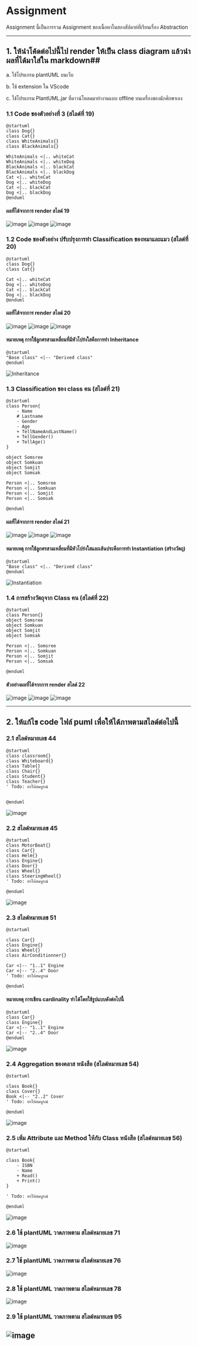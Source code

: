 # Assignment
 Assignment นี้เป็นการรวม Assignment ของเนื้อหาในสองสัปดาห์ที่เรียนเรื่อง Abstraction  


----
## 1. ให้นำโค้ดต่อไปนี้ไป render ให้เป็น class diagram แล้วนำผลที่ได้มาใส่ใน markdown##
   
   a. ใช้โปรแกรม plantUML บนเว็บ

   b. ใช้ extension ใน VScode
   
   c. ใช้โปรแกรม PlantUML.jar ที่ดาวน์โหลดมาทำงานแบบ offline บนเครื่องของนักศึกษาเอง

### 1.1 Code ของตัวอย่างที่ 3 (สไลด์ที่ 19) ###

``` puml
@startuml 
class Dog{}
class Cat{}
class WhiteAnimals{}
class BlackAnimals{}

WhiteAnimals <|.. whiteCat
WhiteAnimals <|.. whiteDog
BlackAnimals <|.. blackCat
BlackAnimals <|.. blackDog
Cat <|.. whiteCat
Dog <|.. whiteDog
Cat <|.. blackCat
Dog <|.. blackDog
@enduml 
```

#### ผลที่ได้จากการ render สไลด์ 19 ####

![image](https://user-images.githubusercontent.com/92083472/167159385-07d46ca4-389e-4b7e-8d92-9d44f09a40a2.png)
![image](https://user-images.githubusercontent.com/92083472/167159488-b52e8ce9-9580-41ba-b9d0-436eedb94a94.png)
![image](https://user-images.githubusercontent.com/92083472/167159699-4e68cf1b-f399-486d-9109-24dacf7bfed9.png)

### 1.2 Code ของตัวอย่าง ปรับปรุงการทำ Classification ของหมาและแมว (สไลด์ที่ 20) ###

``` puml
@startuml 
class Dog{}
class Cat{}

Cat <|.. whiteCat
Dog <|.. whiteDog
Cat <|.. blackCat
Dog <|.. blackDog
@enduml 
```

#### ผลที่ได้จากการ render สไลด์ 20 ####

![image](https://user-images.githubusercontent.com/92083472/167160157-1abee784-d59e-4d0d-99b0-d4e93b17cb76.png)
![image](https://user-images.githubusercontent.com/92083472/167160222-6abf48a5-5993-4408-ad2b-4a34ceaa3773.png)
![image](https://user-images.githubusercontent.com/92083472/167160280-fd87c8ff-1646-4f0e-9388-29cf88971ee6.png)

#### หมายเหตุ การใช้ลูกศรสามเหลี่ยมที่มีหัวโปร่งใสคือการทำ Inheritance ####

``` puml
@startuml 
"Base class" <|-- "Derived class"
@enduml 
```

![Inheritance](./puml-codes/Inheritance-example.png)

### 1.3 Classification ของ class คน (สไลด์ที่ 21) ###

``` puml
@startuml 
class Person{
    - Name
    # Lastname
    - Gender
    - Age
    + TellNameAndLastName()
    + TellGender()
    + TellAge()
}

object Somsree
object Somkuan
object Somjit
object Somsak

Person <|.. Somsree
Person <|.. Somkuan
Person <|.. Somjit
Person <|.. Somsak

@enduml 
```

#### ผลที่ได้จากการ render สไลด์ 21 ####

![image](https://user-images.githubusercontent.com/92083472/167160670-cced866c-54dd-4783-9675-0ee9cdc5d1ac.png)
![image](https://user-images.githubusercontent.com/92083472/167160824-930051ed-10fc-4470-b27d-820c200d8b8a.png)
![image](https://user-images.githubusercontent.com/92083472/167160896-8df3bbfb-16ce-42b0-b87a-17ceaf35a7e8.png)

#### หมายเหตุ การใช้ลูกศรสามเหลี่ยมที่มีหัวโปร่งใสและเส้นประคือการทำ Instantiation (สร้างวัตถุ) ####


``` puml
@startuml 
"Base class" <|.. "Derived class"
@enduml 
```
![Instantiation](./puml-codes/Instantiation-example.png)


### 1.4 การสร้างวัตถุจาก Class คน  (สไลด์ที่ 22) ###

``` puml
@startuml 
class Person{}
object Somsree
object Somkuan
object Somjit
object Somsak

Person <|.. Somsree
Person <|.. Somkuan
Person <|.. Somjit
Person <|.. Somsak

@enduml 
```
#### ตัวอย่างผลที่ได้จากการ render สไลด์ 22 ####

![image](https://user-images.githubusercontent.com/92083472/167161136-a55093a2-9f7b-4d09-b1e4-c1f3ad1e4c91.png)
![image](https://user-images.githubusercontent.com/92083472/167161194-0e9315a9-1d22-4020-b4eb-74604ce1da44.png)
![image](https://user-images.githubusercontent.com/92083472/167161301-b1b5f0c2-44b2-4b21-afd5-62ba768fa282.png)

--- 
## 2. ให้แก้ไข code ไฟล์ puml เพื่อให้ได้ภาพตามสไลด์ต่อไปนี้  ##

### 2.1 สไลด์หมายเลข 44 ###

``` puml
@startuml 
class classroom{}
class Whiteboard{}
class Table{}
class Chair{}
class Student{}
class Teacher{}
' Todo: ทำให้สมบูรณ์


@enduml 
```
![image](https://user-images.githubusercontent.com/92083472/167162052-984cee6a-fc74-40eb-b149-0f607ca32c4a.png)

### 2.2 สไลด์หมายเลข 45 ###

``` puml
@startuml 
class MotorBoat{}
class Car{}
class Helm{}
class Engine{}
class Door{}
class Wheel{}
class SteeringWheel{}
' Todo: ทำให้สมบูรณ์

@enduml 
```
![image](https://user-images.githubusercontent.com/92083472/167162353-167112e0-55bd-4c47-ae68-55ab1d1fdbe9.png)

### 2.3 สไลด์หมายเลข 51 ###

``` puml
@startuml 

class Car{}
class Engine{}
class Wheel{}
class AirConditionner{}

Car <|-- "1..1" Engine
Car <|-- "2..4" Door
' Todo: ทำให้สมบูรณ์

@enduml 
```

#### หมายเหตุ การเขียน cardinality ทำได้โดยใช้รูปแบบดังต่อไปนี้ ####

``` puml
@startuml 
class Car{}
class Engine{}
Car <|-- "1..1" Engine
Car <|-- "2..4" Door
@enduml 
```
![image](https://user-images.githubusercontent.com/92083472/167162572-f467c5d9-afe9-4c49-853e-6d728792bd6f.png)

### 2.4 Aggregation ของคลาส หนังสือ  (สไลด์หมายเลข 54) ###

``` puml
@startuml 

class Book{}
class Cover{}
Book <|-- "2..2" Cover
' Todo: ทำให้สมบูรณ์

@enduml 
```
![image](https://user-images.githubusercontent.com/92083472/167162928-73994ef2-10fb-468c-8332-0797a3e3331b.png)

### 2.5 เพิ่ม Attribute และ Method ให้กับ Class หนังสือ   (สไลด์หมายเลข 56) ###

``` puml
@startuml 

class Book{
    - ISBN 
    - Name
    + Read()
    + Print()
}
 
' Todo: ทำให้สมบูรณ์

@enduml 
```
![image](https://user-images.githubusercontent.com/92083472/167163095-1033051f-5ab9-4c47-9781-2058da10f01b.png)


### 2.6 ใช้ plantUML วาดภาพตาม สไลด์หมายเลข 71 ###
![image](https://user-images.githubusercontent.com/92083472/167163317-3a4a2672-2101-4447-8638-0021a85a0198.png)
### 2.7 ใช้ plantUML วาดภาพตาม สไลด์หมายเลข 76 ###
![image](https://user-images.githubusercontent.com/92083472/167163457-892cb63a-e946-427b-9cc1-e23f15ba06db.png)
### 2.8 ใช้ plantUML วาดภาพตาม สไลด์หมายเลข 78 ###
![image](https://user-images.githubusercontent.com/92083472/167163615-9f1f4f00-d40b-44f1-bc41-0a3d6d36c4b4.png)
### 2.9 ใช้ plantUML วาดภาพตาม สไลด์หมายเลข 95 ###
![image](https://user-images.githubusercontent.com/92083472/167163760-b595f2b2-c62c-4251-8a75-d999ba1725d9.png)
---
